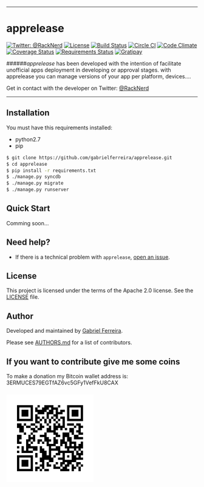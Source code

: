 -------
apprelease
============
[![Twitter: @RackNerd](https://img.shields.io/badge/contact-@racknerd-blue.svg?style=flat)](https://twitter.com/RackNerd)
[![License](http://img.shields.io/:license-apache%202.0-green.svg?style=flat)](https://github.com/gabrielferreira/apprelease/blob/master/LICENSE)
[![Build Status](https://travis-ci.org/gabrielferreira/apprelease.svg?branch=master)](https://travis-ci.org/gabrielferreira/apprelease)
[![Circle CI](https://circleci.com/gh/gabrielferreira/apprelease.svg?style=svg)](https://circleci.com/gh/gabrielferreira/apprelease)
[![Code Climate](https://codeclimate.com/github/gabrielferreira/apprelease/badges/gpa.svg?style=flat)](https://codeclimate.com/github/gabrielferreira/apprelease)
[![Coverage Status](https://coveralls.io/repos/gabrielferreira/apprelease/badge.svg?style=flat)](https://coveralls.io/r/gabrielferreira/apprelease)
[![Requirements Status](https://requires.io/github/gabrielferreira/apprelease/requirements.svg?branch=master)](https://requires.io/github/gabrielferreira/apprelease/requirements/?branch=master)
[![Gratipay](https://img.shields.io/gratipay/gabrielferreira.svg)](https://gratipay.com/~gabrielferreira/)
<!--[![GitHub issues](https://img.shields.io/github/issues/badges/shields.svg)](https://github.com/gabrielferreira/apprelease/issues)-->
<!--[![GitHub forks](https://img.shields.io/github/forks/badges/shields.svg)](https://github.com/gabrielferreira/apprelease/network)-->
<!--[![GitHub stars](https://img.shields.io/github/stars/badges/shields.svg)](https://github.com/gabrielferreira/apprelease/stargazers)-->
<!--[![GitHub followers](https://img.shields.io/github/followers/espadrine.svg)](https://github.com/gabrielferreira/apprelease/watchers)-->

<!--[![Pending Pull-Requests](http://githubbadges.herokuapp.com/badges/badgerbadgerbadger/pulls.svg?style=flat)](https://github.com/gabrielferreira/apprelease/pulls)-->
<!--[![Test Coverage](https://codeclimate.com/github/gabrielferreira/apprelease/badges/coverage.svg)](https://codeclimate.com/github/gabrielferreira/apprelease/coverage)-->
<!--[![Codeship Status](https://img.shields.io/codeship/d6c1ddd0-16a3-0132-5f85-2e35c05e22b1.svg)](https://codeship.com/projects/87668)-->

######*apprelease* has been developed with the intention of facilitate unofficial apps deployment in developing or approval stages. with apprelease you can manage versions of your app per platform, devices....

Get in contact with the developer on Twitter: [@RackNerd](https://twitter.com/RackNerd)

-------

## Installation

You must have this requirements installed:
* python2.7
* pip

```sh
$ git clone https://github.com/gabrielferreira/apprelease.git
$ cd apprelease
$ pip install -r requirements.txt
$ ./manage.py syncdb
$ ./manage.py migrate
$ ./manage.py runserver
```

## Quick Start

Comming soon...

## Need help?
- If there is a technical problem with ```apprelease```, [open an issue](https://github.com/gabrielferreira/apprelease/issues/new).

## License
This project is licensed under the terms of the Apache 2.0 license. See the [LICENSE](https://github.com/gabrielferreira/apprelease/blob/master/LICENSE) file.

## Author

Developed and maintained by [Gabriel Ferreira](http://gabrielferreira.com).
<!---->
<!--Original author & Development lead: [Gabriel Ferreira](http://gabrielferreira.com).-->
<!---->
<!--Thanks to everybody that has contributed pull requests, ideas, issues, comments and kind words.-->
<!---->
Please see [AUTHORS.md](https://github.com/gabrielferreira/apprelease/blob/master/AUTHORS.md) for a list of contributors.


## If you want to contribute give me some coins
To make a donation my Bitcoin wallet address is: 3ERMUCES79EGTfAZ6vc5GFy1VefFkU8CAX
<h3 align="left">
  <img src="assets/bitwallet.png" alt="Bitcoin wallet QRcode" />
</h3>
